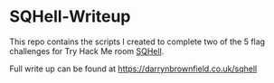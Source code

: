 # SQHell-Writeup

This repo contains the scripts I created to complete two of the 5 flag challenges for Try Hack Me room [SQHell](https://tryhackme.com/room/sqhell).

Full write up can be found at https://darrynbrownfield.co.uk/sqhell
